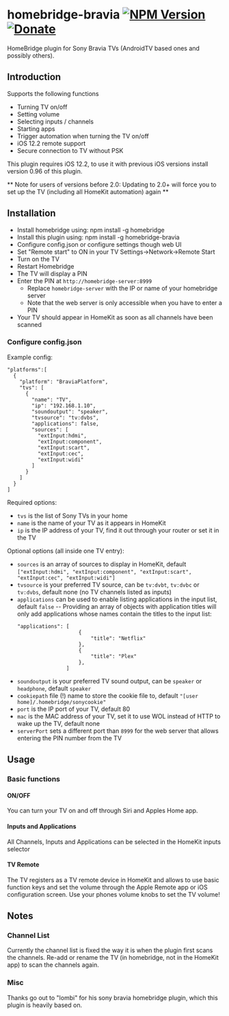 # homebridge-bravia [![NPM Version](https://img.shields.io/npm/v/homebridge-bravia.svg)](https://www.npmjs.com/package/homebridge-bravia) [![Donate](https://img.shields.io/badge/donate-paypal-yellowgreen.svg)](https://www.paypal.com/cgi-bin/webscr?cmd=_s-xclick&hosted_button_id=QKRPFAVB6WRW2&source=url)

HomeBridge plugin for Sony Bravia TVs (AndroidTV based ones and possibly others).

## Introduction
Supports the following functions
  - Turning TV on/off
  - Setting volume
  - Selecting inputs / channels
  - Starting apps
  - Trigger automation when turning the TV on/off
  - iOS 12.2 remote support
  - Secure connection to TV without PSK

This plugin requires iOS 12.2, to use it with previous iOS versions install version 0.96 of this plugin.

** Note for users of versions before 2.0: Updating to 2.0+ will force you to set up the TV (including all HomeKit automation) again **

## Installation
- Install homebridge using: npm install -g homebridge
- Install this plugin using: npm install -g homebridge-bravia
- Configure config.json or configure settings though web UI
- Set "Remote start" to ON in your TV Settings->Network->Remote Start
- Turn on the TV
- Restart Homebridge
- The TV will display a PIN
- Enter the PIN at `http://homebridge-server:8999`
  - Replace `homebridge-server` with the IP or name of your homebridge server
  - Note that the web server is only accessible when you have to enter a PIN
- Your TV should appear in HomeKit as soon as all channels have been scanned

### Configure config.json
Example config:

```
"platforms":[
  {
    "platform": "BraviaPlatform",
    "tvs": [
      {
        "name": "TV",
        "ip": "192.168.1.10",
        "soundoutput": "speaker",
        "tvsource": "tv:dvbs",
        "applications": false,
        "sources": [
          "extInput:hdmi",
          "extInput:component",
          "extInput:scart",
          "extInput:cec",
          "extInput:widi"
        ]
      }
    ]
  }
]
```

Required options:
  - `tvs` is the list of Sony TVs in your home
  - `name` is the name of your TV as it appears in HomeKit
  - `ip` is the IP address of your TV, find it out through your router or set it in the TV

Optional options (all inside one TV entry):
  - `sources` is an array of sources to display in HomeKit, default `["extInput:hdmi", "extInput:component", "extInput:scart", "extInput:cec", "extInput:widi"]`
  - `tvsource` is your preferred TV source, can be `tv:dvbt`, `tv:dvbc` or `tv:dvbs`, default none (no TV channels listed as inputs)
  - `applications` can be used to enable listing applications in the input list, default `false`
  -- Providing an array of objects with application titles will only add applications whose names contain the titles to the input list:
    ```
    "applications": [
                        {
                            "title": "Netflix"
                        },
                        {
                            "title": "Plex"
                        },
                    ]
    ```
  - `soundoutput` is your preferred TV sound output, can be `speaker` or `headphone`, default `speaker`
  - `cookiepath` file (!) name to store the cookie file to, default `"[user home]/.homebridge/sonycookie"`
  - `port` is the IP port of your TV, default 80
  - `mac` is the MAC address of your TV, set it to use WOL instead of HTTP to wake up the TV, default none
  - `serverPort` sets a different port than `8999` for the web server that allows entering the PIN number from the TV

## Usage
### Basic functions
#### ON/OFF
You can turn your TV on and off through Siri and Apples Home app.
#### Inputs and Applications
All Channels, Inputs and Applications can be selected in the HomeKit inputs selector
#### TV Remote
The TV registers as a TV remote device in HomeKit and allows to use basic function keys and set the volume through the Apple Remote app or iOS configuration screen. Use your phones volume knobs to set the TV volume!

## Notes
### Channel List
Currently the channel list is fixed the way it is when the plugin first scans the channels. Re-add or rename the TV (in homebridge, not in the HomeKit app) to scan the channels again.
### Misc
Thanks go out to "lombi" for his sony bravia homebridge plugin, which this plugin is heavily based on.
